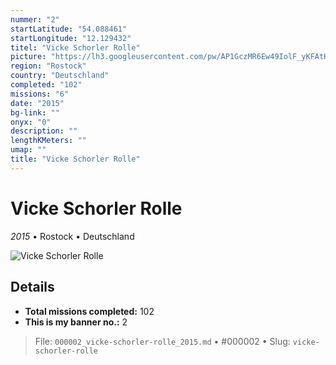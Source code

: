 ```yaml
---
nummer: "2"
startLatitude: "54.088461"
startLongitude: "12.129432"
titel: "Vicke Schorler Rolle"
picture: "https://lh3.googleusercontent.com/pw/AP1GczMR6Ew49IolF_yKFAtKx2CaWrCeRg9NtiP3RF5H4aUAGzMi9Po7v_tc626pFIPbloPP7-yaBtUmO_eF3MXvescWN4xJwPrBo3MTsCvzMTaGSy4cKd4QGRvobKJSXWe8IH0AO9irvuhPwjU1t5JUw_cJ9Q"
region: "Rostock"
country: "Deutschland"
completed: "102"
missions: "6"
date: "2015"
bg-link: ""
onyx: "0"
description: ""
lengthKMeters: ""
umap: ""
title: "Vicke Schorler Rolle"
---
```

# Vicke Schorler Rolle

*2015* • Rostock • Deutschland

![Vicke Schorler Rolle](https://lh3.googleusercontent.com/pw/AP1GczMR6Ew49IolF_yKFAtKx2CaWrCeRg9NtiP3RF5H4aUAGzMi9Po7v_tc626pFIPbloPP7-yaBtUmO_eF3MXvescWN4xJwPrBo3MTsCvzMTaGSy4cKd4QGRvobKJSXWe8IH0AO9irvuhPwjU1t5JUw_cJ9Q)

## Details


- **Total missions completed:** 102
- **This is my banner no.:** 2





> File: `000002_vicke-schorler-rolle_2015.md` • #000002 • Slug: `vicke-schorler-rolle`
